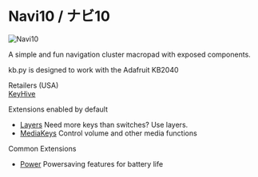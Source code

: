 # Navi10 / ナビ10

![Navi10](https://images.squarespace-cdn.com/content/v1/5a8723cb7131a5121206d464/1578004186455-N1BQI79BSCTK93QAQ76A/20191206_152537.jpg?format=1500w)

A simple and fun navigation cluster macropad with exposed components.

kb.py is designed to work with the Adafruit KB2040  

Retailers (USA)  
[KeyHive](https://keyhive.xyz/shop/navi10)  

Extensions enabled by default  
- [Layers](/docs/layers.md) Need more keys than switches? Use layers.
- [MediaKeys](/docs/media_keys.md) Control volume and other media functions

Common Extensions
- [Power](/docs/power.md) Powersaving features for battery life
